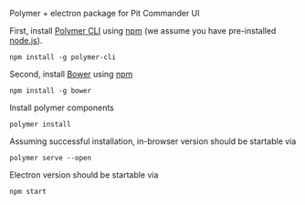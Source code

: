 Polymer + electron package for Pit Commander UI

First, install [Polymer CLI](https://github.com/Polymer/polymer-cli) using
[npm](https://www.npmjs.com) (we assume you have pre-installed [node.js](https://nodejs.org)).

    npm install -g polymer-cli

Second, install [Bower](https://bower.io/) using [npm](https://www.npmjs.com)

    npm install -g bower

Install polymer components

    polymer install

Assuming successful installation, in-browser version should be startable via 

    polymer serve --open   

Electron version should be startable via 

    npm start
